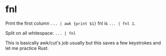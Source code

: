 # fnl

Print the first column `... | awk {print $1}` fnl is `... | fnl 1`.

Split on all whitespace: `... | fnl`

This is basically awk/cut's job usually but this saves a few keystrokes and let me practice Rust.

